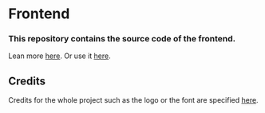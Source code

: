 # Frontend

### This repository contains the source code of the frontend.

Lean more [here](https://github.com/gTerminal-project/).
Or use it [here](https://gterminal-project.github.io).

## Credits

Credits for the whole project such as the logo or the font are specified [here](https://github.com/gTerminal-project/.github/).
